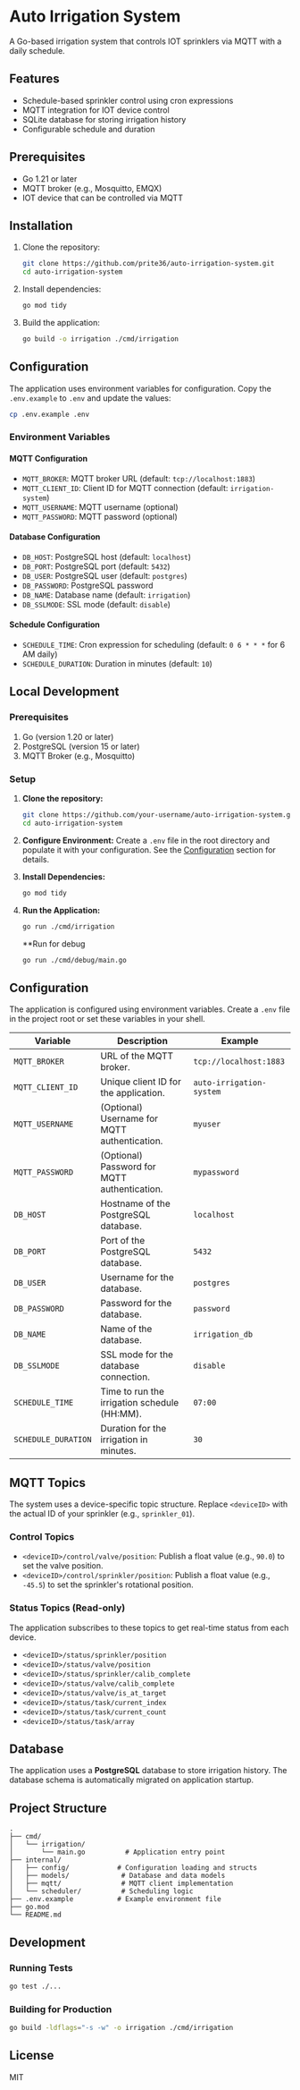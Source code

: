 # Auto Irrigation System

A Go-based irrigation system that controls IOT sprinklers via MQTT with a daily schedule.

## Features

- Schedule-based sprinkler control using cron expressions
- MQTT integration for IOT device control
- SQLite database for storing irrigation history
- Configurable schedule and duration

## Prerequisites

- Go 1.21 or later
- MQTT broker (e.g., Mosquitto, EMQX)
- IOT device that can be controlled via MQTT

## Installation

1. Clone the repository:
   ```bash
   git clone https://github.com/prite36/auto-irrigation-system.git
   cd auto-irrigation-system
   ```

2. Install dependencies:
   ```bash
   go mod tidy
   ```

3. Build the application:
   ```bash
   go build -o irrigation ./cmd/irrigation
   ```

## Configuration

The application uses environment variables for configuration. Copy the `.env.example` to `.env` and update the values:

```bash
cp .env.example .env
```

### Environment Variables

#### MQTT Configuration
- `MQTT_BROKER`: MQTT broker URL (default: `tcp://localhost:1883`)
- `MQTT_CLIENT_ID`: Client ID for MQTT connection (default: `irrigation-system`)
- `MQTT_USERNAME`: MQTT username (optional)
- `MQTT_PASSWORD`: MQTT password (optional)

#### Database Configuration
- `DB_HOST`: PostgreSQL host (default: `localhost`)
- `DB_PORT`: PostgreSQL port (default: `5432`)
- `DB_USER`: PostgreSQL user (default: `postgres`)
- `DB_PASSWORD`: PostgreSQL password
- `DB_NAME`: Database name (default: `irrigation`)
- `DB_SSLMODE`: SSL mode (default: `disable`)

#### Schedule Configuration
- `SCHEDULE_TIME`: Cron expression for scheduling (default: `0 6 * * *` for 6 AM daily)
- `SCHEDULE_DURATION`: Duration in minutes (default: `10`)

## Local Development

### Prerequisites

1. Go (version 1.20 or later)
2. PostgreSQL (version 15 or later)
3. MQTT Broker (e.g., Mosquitto)

### Setup

1.  **Clone the repository:**
    ```bash
    git clone https://github.com/your-username/auto-irrigation-system.git
    cd auto-irrigation-system
    ```

2.  **Configure Environment:**
    Create a `.env` file in the root directory and populate it with your configuration. See the [Configuration](#configuration) section for details.

3.  **Install Dependencies:**
    ```bash
    go mod tidy
    ```

4.  **Run the Application:**
    ```bash
    go run ./cmd/irrigation
    ```

    **Run for debug
    ```bash
    go run ./cmd/debug/main.go
    ```

## Configuration

The application is configured using environment variables. Create a `.env` file in the project root or set these variables in your shell.

| Variable              | Description                                      | Example                                  |
| --------------------- | ------------------------------------------------ | ---------------------------------------- |
| `MQTT_BROKER`         | URL of the MQTT broker.                          | `tcp://localhost:1883`                   |
| `MQTT_CLIENT_ID`      | Unique client ID for the application.            | `auto-irrigation-system`                 |
| `MQTT_USERNAME`       | (Optional) Username for MQTT authentication.     | `myuser`                                 |
| `MQTT_PASSWORD`       | (Optional) Password for MQTT authentication.     | `mypassword`                             |
| `DB_HOST`             | Hostname of the PostgreSQL database.             | `localhost`                              |
| `DB_PORT`             | Port of the PostgreSQL database.                 | `5432`                                   |
| `DB_USER`             | Username for the database.                       | `postgres`                               |
| `DB_PASSWORD`         | Password for the database.                       | `password`                               |
| `DB_NAME`             | Name of the database.                            | `irrigation_db`                          |
| `DB_SSLMODE`          | SSL mode for the database connection.            | `disable`                                |
| `SCHEDULE_TIME`       | Time to run the irrigation schedule (HH:MM).     | `07:00`                                  |
| `SCHEDULE_DURATION`   | Duration for the irrigation in minutes.          | `30`                                     |

## MQTT Topics

The system uses a device-specific topic structure. Replace `<deviceID>` with the actual ID of your sprinkler (e.g., `sprinkler_01`).

### Control Topics

-   `<deviceID>/control/valve/position`: Publish a float value (e.g., `90.0`) to set the valve position.
-   `<deviceID>/control/sprinkler/position`: Publish a float value (e.g., `-45.5`) to set the sprinkler's rotational position.

### Status Topics (Read-only)

The application subscribes to these topics to get real-time status from each device.

-   `<deviceID>/status/sprinkler/position`
-   `<deviceID>/status/valve/position`
-   `<deviceID>/status/sprinkler/calib_complete`
-   `<deviceID>/status/valve/calib_complete`
-   `<deviceID>/status/valve/is_at_target`
-   `<deviceID>/status/task/current_index`
-   `<deviceID>/status/task/current_count`
-   `<deviceID>/status/task/array`

## Database

The application uses a **PostgreSQL** database to store irrigation history. The database schema is automatically migrated on application startup.

## Project Structure

```
.
├── cmd/
│   └── irrigation/
│       └── main.go          # Application entry point
├── internal/
│   ├── config/            # Configuration loading and structs
│   ├── models/             # Database and data models
│   ├── mqtt/               # MQTT client implementation
│   └── scheduler/          # Scheduling logic
├── .env.example           # Example environment file
├── go.mod
└── README.md
```

## Development

### Running Tests

```bash
go test ./...
```

### Building for Production

```bash
go build -ldflags="-s -w" -o irrigation ./cmd/irrigation
```

## License

MIT
